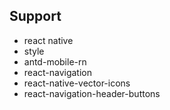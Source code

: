 ## Support

- react native
- style
- antd-mobile-rn
- react-navigation
- react-native-vector-icons
- react-navigation-header-buttons
